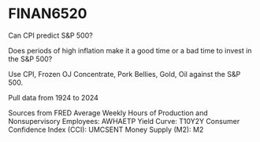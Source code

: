 # FINAN6520
Can CPI predict S&P 500?

Does periods of high inflation make it a good time or a bad time to invest in the S&P 500?

Use CPI, Frozen OJ Concentrate, Pork Bellies, Gold, Oil against the S&P 500.

Pull data from 1924 to 2024

Sources from FRED
Average Weekly Hours of Production and Nonsupervisory Employees: AWHAETP
Yield Curve: T10Y2Y
Consumer Confidence Index (CCI): UMCSENT
Money Supply (M2): M2
